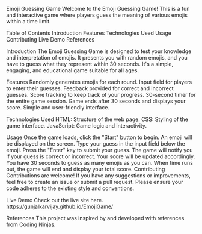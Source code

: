 Emoji Guessing Game
Welcome to the Emoji Guessing Game! This is a fun and interactive game where players guess the meaning of various emojis within a time limit.

Table of Contents
Introduction
Features
Technologies Used
Usage
Contributing
Live Demo
References


Introduction
The Emoji Guessing Game is designed to test your knowledge and interpretation of emojis. It presents you with random emojis, and you have to guess what they represent within 30 seconds. It's a simple, engaging, and educational game suitable for all ages.

Features
Randomly generates emojis for each round.
Input field for players to enter their guesses.
Feedback provided for correct and incorrect guesses.
Score tracking to keep track of your progress.
30-second timer for the entire game session.
Game ends after 30 seconds and displays your score.
Simple and user-friendly interface.


Technologies Used
HTML: Structure of the web page.
CSS: Styling of the game interface.
JavaScript: Game logic and interactivity.


Usage
Once the game loads, click the "Start" button to begin.
An emoji will be displayed on the screen.
Type your guess in the input field below the emoji.
Press the "Enter" key to submit your guess.
The game will notify you if your guess is correct or incorrect.
Your score will be updated accordingly.
You have 30 seconds to guess as many emojis as you can. When time runs out, the game will end and display your total score.
Contributing
Contributions are welcome! If you have any suggestions or improvements, feel free to create an issue or submit a pull request. Please ensure your code adheres to the existing style and conventions.

Live Demo
Check out the live site here.
https://gunjalkarvijay.github.io/EmojiGame/

References
This project was inspired by and developed with references from Coding Ninjas.

